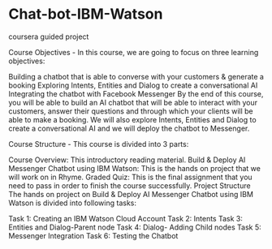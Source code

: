 # Chat-bot-IBM-Watson
coursera guided project


Course Objectives - 
In this course, we are going to focus on three learning objectives:

Building a chatbot that is able to converse with your customers &  generate a booking 
Exploring Intents, Entities and Dialog to create a conversational AI
Integrating the chatbot with Facebook Messenger 
By the end of this course, you will be able to build an AI chatbot that will be able to interact with your customers, answer their questions and through which your clients will be able to make a booking. We will also explore Intents, Entities and Dialog to create a conversational AI and we will deploy the chatbot to Messenger.

Course Structure - 
This course is divided into 3 parts:

Course Overview: This introductory reading material.
Build & Deploy AI Messenger Chatbot using IBM Watson: This is the hands on project that we will work on in Rhyme.
Graded Quiz: This is the final assignment that you need to pass in order to finish the course successfully.
Project Structure
The hands on project on Build & Deploy AI Messenger Chatbot using IBM Watson is divided into following tasks:

Task 1: Creating an IBM Watson Cloud Account
Task 2: Intents
Task 3: Entities and Dialog-Parent node
Task 4: Dialog- Adding Child nodes
Task 5: Messenger Integration
Task 6: Testing the Chatbot
